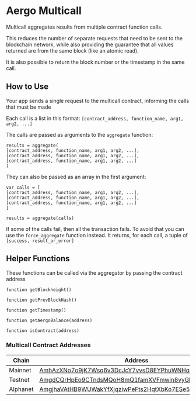 # Aergo Multicall

Multicall aggregates results from multiple contract function calls.

This reduces the number of separate requests that need to be sent to the blockchain
network, while also providing the guarantee that all values returned are from the
same block (like an atomic read).

It is also possible to return the block number or the timestamp in the same call.


## How to Use

Your app sends a single request to the multicall contract, informing the calls
that must be made

Each call is a list in this format: `[contract_address, function_name, arg1, arg2, ...]`

The calls are passed as arguments to the `aggregate` function:

```
results = aggregate(
[contract_address, function_name, arg1, arg2, ...],
[contract_address, function_name, arg1, arg2, ...],
[contract_address, function_name, arg1, arg2, ...]
)
```

They can also be passed as an array in the first argument:

```
var calls = [
[contract_address, function_name, arg1, arg2, ...],
[contract_address, function_name, arg1, arg2, ...],
[contract_address, function_name, arg1, arg2, ...]
]

results = aggregate(calls)
```

If some of the calls fail, then all the transaction fails. To avoid that you
can use the `force_aggregate` function instead. It returns, for each call, a
tuple of `[success, result_or_error]`


## Helper Functions

These functions can be called via the aggregator by passing the contract address

```
function getBlockheight()

function getPrevBlockHash()

function getTimestamp()

function getAergoBalance(address)

function isContract(address)
```


### Multicall Contract Addresses

| Chain   | Address |
| ------- | ------- |
| Mainnet | [AmhAzXNo7o9jK7Wsq6v3DcJcY7vvsD8EYPhuWNHq5RFFYxwJR5kX](https://mainnet.aergoscan.io/account/AmhAzXNo7o9jK7Wsq6v3DcJcY7vvsD8EYPhuWNHq5RFFYxwJR5kX/?tab=interactive) |
| Testnet | [AmgdCQrHpEo9CTndsMQoH8mQ1famXVFmwin8vyGba7PrRshkT9sL](https://testnet.aergoscan.io/account/AmgdCQrHpEo9CTndsMQoH8mQ1famXVFmwin8vyGba7PrRshkT9sL/?tab=interactive) |
| Alphanet | [AmgjhaVAtHB9WUWakYfXjqziwPeFts2HqtXbKo7ESe5MLLfALLX6](https://alpha.aergoscan.io/account/AmgjhaVAtHB9WUWakYfXjqziwPeFts2HqtXbKo7ESe5MLLfALLX6/?tab=interactive) |
